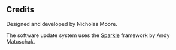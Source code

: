 Credits
-------

Designed and developed by Nicholas Moore.

The software update system uses the [Sparkle](http://sparkle.andymatuschak.org/) framework by Andy Matuschak.